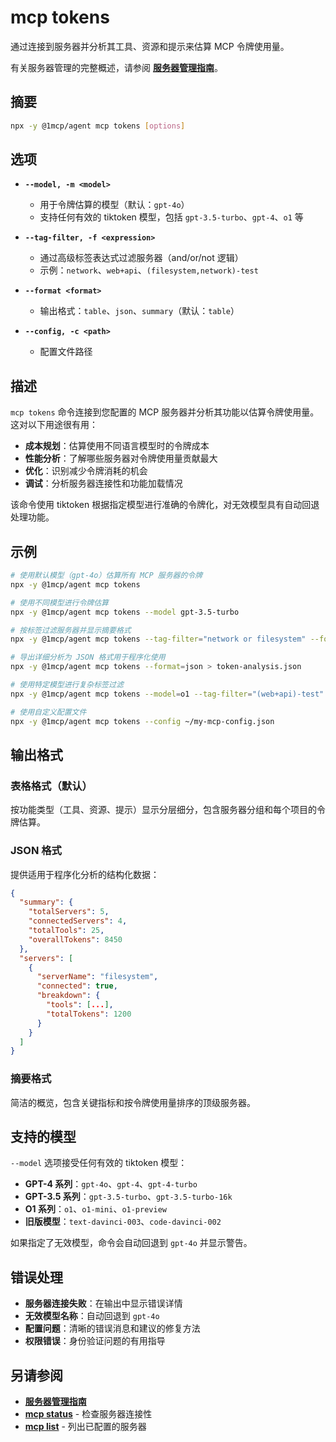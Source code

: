 # mcp tokens

通过连接到服务器并分析其工具、资源和提示来估算 MCP 令牌使用量。

有关服务器管理的完整概述，请参阅 **[服务器管理指南](../../guide/essentials/server-management)**。

## 摘要

```bash
npx -y @1mcp/agent mcp tokens [options]
```

## 选项

- **`--model, -m <model>`**
  - 用于令牌估算的模型（默认：`gpt-4o`）
  - 支持任何有效的 tiktoken 模型，包括 `gpt-3.5-turbo`、`gpt-4`、`o1` 等

- **`--tag-filter, -f <expression>`**
  - 通过高级标签表达式过滤服务器（and/or/not 逻辑）
  - 示例：`network`、`web+api`、`(filesystem,network)-test`

- **`--format <format>`**
  - 输出格式：`table`、`json`、`summary`（默认：`table`）

- **`--config, -c <path>`**
  - 配置文件路径

## 描述

`mcp tokens` 命令连接到您配置的 MCP 服务器并分析其功能以估算令牌使用量。这对以下用途很有用：

- **成本规划**：估算使用不同语言模型时的令牌成本
- **性能分析**：了解哪些服务器对令牌使用量贡献最大
- **优化**：识别减少令牌消耗的机会
- **调试**：分析服务器连接性和功能加载情况

该命令使用 tiktoken 根据指定模型进行准确的令牌化，对无效模型具有自动回退处理功能。

## 示例

```bash
# 使用默认模型（gpt-4o）估算所有 MCP 服务器的令牌
npx -y @1mcp/agent mcp tokens

# 使用不同模型进行令牌估算
npx -y @1mcp/agent mcp tokens --model gpt-3.5-turbo

# 按标签过滤服务器并显示摘要格式
npx -y @1mcp/agent mcp tokens --tag-filter="network or filesystem" --format=summary

# 导出详细分析为 JSON 格式用于程序化使用
npx -y @1mcp/agent mcp tokens --format=json > token-analysis.json

# 使用特定模型进行复杂标签过滤
npx -y @1mcp/agent mcp tokens --model=o1 --tag-filter="(web+api)-test" --format=table

# 使用自定义配置文件
npx -y @1mcp/agent mcp tokens --config ~/my-mcp-config.json
```

## 输出格式

### 表格格式（默认）

按功能类型（工具、资源、提示）显示分层细分，包含服务器分组和每个项目的令牌估算。

### JSON 格式

提供适用于程序化分析的结构化数据：

```json
{
  "summary": {
    "totalServers": 5,
    "connectedServers": 4,
    "totalTools": 25,
    "overallTokens": 8450
  },
  "servers": [
    {
      "serverName": "filesystem",
      "connected": true,
      "breakdown": {
        "tools": [...],
        "totalTokens": 1200
      }
    }
  ]
}
```

### 摘要格式

简洁的概览，包含关键指标和按令牌使用量排序的顶级服务器。

## 支持的模型

`--model` 选项接受任何有效的 tiktoken 模型：

- **GPT-4 系列**：`gpt-4o`、`gpt-4`、`gpt-4-turbo`
- **GPT-3.5 系列**：`gpt-3.5-turbo`、`gpt-3.5-turbo-16k`
- **O1 系列**：`o1`、`o1-mini`、`o1-preview`
- **旧版模型**：`text-davinci-003`、`code-davinci-002`

如果指定了无效模型，命令会自动回退到 `gpt-4o` 并显示警告。

## 错误处理

- **服务器连接失败**：在输出中显示错误详情
- **无效模型名称**：自动回退到 `gpt-4o`
- **配置问题**：清晰的错误消息和建议的修复方法
- **权限错误**：身份验证问题的有用指导

## 另请参阅

- **[服务器管理指南](../../guide/essentials/server-management)**
- **[mcp status](./status)** - 检查服务器连接性
- **[mcp list](./list)** - 列出已配置的服务器
